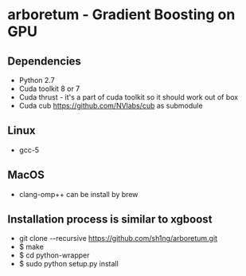 # arboretum -  Gradient Boosting on GPU

## Dependencies
* Python 2.7
* Cuda toolkit 8 or 7
* Cuda thrust - it's a part of cuda toolkit so it should work out of box
* Cuda cub https://github.com/NVlabs/cub as submodule

## Linux
* gcc-5

## MacOS
* clang-omp++ can be install by brew

## Installation process is similar to xgboost
* git clone --recursive https://github.com/sh1ng/arboretum.git
* $ make 
* $ cd python-wrapper
* $ sudo python setup.py install
